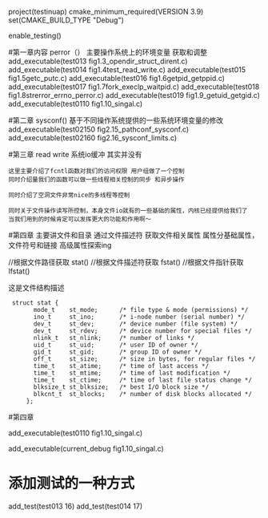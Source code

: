 project(testinuap)
cmake_minimum_required(VERSION 3.9)
set(CMAKE_BUILD_TYPE "Debug")

enable_testing()

#第一章内容 perror（）  主要操作系统上的环境变量  获取和调整
add_executable(test013    fig1.3_opendir_struct_dirent.c)
add_executable(test014    fig1.4test_read_write.c)
add_executable(test015    fig1.5getc_putc.c)
add_executable(test016    fig1.6getpid_getppid.c)
add_executable(test017    fig1.7fork_execlp_waitpid.c)
add_executable(test018    fig1.8strerror_errno_perror.c)
add_executable(test019    fig1.9_getuid_getgid.c)
add_executable(test0110   fig1.10_singal.c)

#第二章  sysconf() 基于不同操作系统提供的一些系统环境变量的修改
add_executable(test02150   fig2.15_pathconf_sysconf.c)
add_executable(test02160   fig2.16_sysconf_limits.c)


#第三章  read write 系统io缓冲  其实并没有  

```
这里主要介绍了fcntl函数对我们的访问权限 用户组做了一个控制
同时介绍量我们的函数可以做一些线程相关控制的同步 和异步操作

同时介绍了空洞文件非常nice的多线程等控制

同时关于文件操作读写所控制，本身文件io就有的一些基础的属性，内核已经提供给我们了
当我们用到的时候肯定可以发挥更大的功能和作用啊～

```




#第四章  主要讲文件和目录
通过文件描述符  获取文件相关属性
属性分基础属性，文件符号和链接
高级属性探索ing

//根据文件路径获取
stat()
//根据文件描述符获取
fstat()
//根据文件指针获取
lfstat()

这是文件结构描述
```
 struct stat {
       mode_t    st_mode;      /* file type & mode (permissions) */
       ino_t     st_ino;       /* i-node number (serial number) */
       dev_t     st_dev;       /* device number (file system) */
       dev_t     st_rdev;      /* device number for special files */
       nlink_t   st_nlink;     /* number of links */
       uid_t     st_uid;       /* user ID of owner */
       gid_t     st_gid;       /* group ID of owner */
       off_t     st_size;      /* size in bytes, for regular files */
       time_t    st_atime;     /* time of last access */
       time_t    st_mtime;     /* time of last modification */
       time_t    st_ctime;     /* time of last file status change */
       blksize_t st_blksize;   /* best I/O block size */
       blkcnt_t  st_blocks;    /* number of disk blocks allocated */
     };

```



#第四章




add_executable(test0110   fig1.10_singal.c)



add_executable(current_debug   fig1.10_singal.c)


# 添加测试的一种方式
add_test(test013  16)
add_test(test014  17)